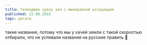 ```yaml
---
title: Геленджик сразу хач с минералкой ассоциация
published: 22.06.2015
tags: цитаты
---
```


такие названия, потому что мы у хачей земли с такой скоростью отбирали, что не успевали названия на русские править 🤣
